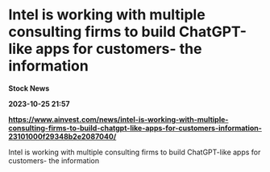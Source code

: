# Intel is working with multiple consulting firms to build ChatGPT-like apps for customers- the information
**Stock News**

**2023-10-25 21:57**

**https://www.ainvest.com/news/intel-is-working-with-multiple-consulting-firms-to-build-chatgpt-like-apps-for-customers-information-23101000f29348b2e2087040/**

Intel is working with multiple consulting firms to build ChatGPT-like apps for customers- the information